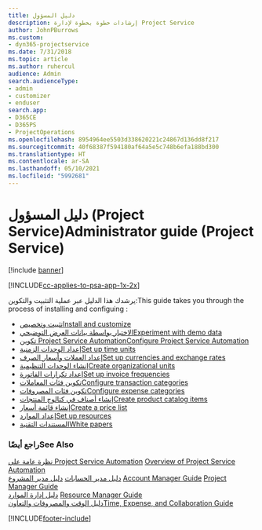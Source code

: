 ```yaml
---
title: دليل المسؤول
description: إرشادات خطوة بخطوة لإدارة Project Service
author: JohnPBurrows
ms.custom:
- dyn365-projectservice
ms.date: 7/31/2018
ms.topic: article
ms.author: ruhercul
audience: Admin
search.audienceType:
- admin
- customizer
- enduser
search.app:
- D365CE
- D365PS
- ProjectOperations
ms.openlocfilehash: 8954964ee5503d338620221c24867d136dd8f217
ms.sourcegitcommit: 40f68387f594180af64a5e5c748b6efa188bd300
ms.translationtype: HT
ms.contentlocale: ar-SA
ms.lasthandoff: 05/10/2021
ms.locfileid: "5992681"
---
```

# <a name="administrator-guide-project-service"></a><span data-ttu-id="18623-103">دليل المسؤول (Project Service)</span><span class="sxs-lookup"><span data-stu-id="18623-103">Administrator guide (Project Service)</span></span>

[!include [banner](../includes/psa-now-project-operations.md)]

[!INCLUDE[cc-applies-to-psa-app-1x-2x](../includes/cc-applies-to-psa-app-1x-2x.md)]

<span data-ttu-id="18623-104">يرشدك هذا الدليل عبر عملية التثبيت والتكوين:</span><span class="sxs-lookup"><span data-stu-id="18623-104">This guide takes you through the process of installing and configuing :</span></span>  
  
- [<span data-ttu-id="18623-105">تثبيت وتخصيص</span><span class="sxs-lookup"><span data-stu-id="18623-105">Install and customize</span></span>](install-customize.md)
- [<span data-ttu-id="18623-106">الاختبار بواسطة بيانات العرض التوضيحي</span><span class="sxs-lookup"><span data-stu-id="18623-106">Experiment with demo data</span></span>](use-demo-data.md)
- [<span data-ttu-id="18623-107">تكوين Project Service Automation</span><span class="sxs-lookup"><span data-stu-id="18623-107">Configure Project Service Automation</span></span>](configure.md)
- [<span data-ttu-id="18623-108">إعداد الوحدات الزمنية</span><span class="sxs-lookup"><span data-stu-id="18623-108">Set up time units</span></span>](set-up-time-units.md)
- [<span data-ttu-id="18623-109">إعداد العملات وأسعار الصرف</span><span class="sxs-lookup"><span data-stu-id="18623-109">Set up currencies and exchange rates</span></span>](set-up-currencies-exchange-rates.md)
- [<span data-ttu-id="18623-110">إنشاء الوحدات التنظيمية</span><span class="sxs-lookup"><span data-stu-id="18623-110">Create organizational units</span></span>](create-organizational-units.md)
- [<span data-ttu-id="18623-111">إعداد تكرارات الفاتورة‬</span><span class="sxs-lookup"><span data-stu-id="18623-111">Set up invoice frequencies</span></span>](set-up-invoice-frequencies.md)
- [<span data-ttu-id="18623-112">تكوين فئات المعاملات</span><span class="sxs-lookup"><span data-stu-id="18623-112">Configure transaction categories</span></span>](configure-transaction-categories.md)
- [<span data-ttu-id="18623-113">تكوين فئات المصروفات</span><span class="sxs-lookup"><span data-stu-id="18623-113">Configure expense categories</span></span>](configure-expense-categories.md)
- [<span data-ttu-id="18623-114">إنشاء أصناف في كتالوج المنتجات</span><span class="sxs-lookup"><span data-stu-id="18623-114">Create product catalog items</span></span>](create-product-catalog-items.md)
- [<span data-ttu-id="18623-115">إنشاء قائمة أسعار</span><span class="sxs-lookup"><span data-stu-id="18623-115">Create a price list</span></span>](create-price-list.md)
- [<span data-ttu-id="18623-116">إعداد الموارد</span><span class="sxs-lookup"><span data-stu-id="18623-116">Set up resources</span></span>](set-up-resources.md)
- [<span data-ttu-id="18623-117">المستندات التقنية</span><span class="sxs-lookup"><span data-stu-id="18623-117">White papers</span></span>](white-papers.md)
  
### <a name="see-also"></a><span data-ttu-id="18623-118">راجع أيضًا</span><span class="sxs-lookup"><span data-stu-id="18623-118">See Also</span></span>  
 <span data-ttu-id="18623-119">[نظرة عامة على Project Service Automation](../psa/overview.md)  </span><span class="sxs-lookup"><span data-stu-id="18623-119">[Overview of Project Service Automation](../psa/overview.md)  </span></span>  
 <span data-ttu-id="18623-120">[دليل مدير الحسابات](../psa/account-manager-guide.md) [دليل مدير المشروع](../psa/project-manager-guide.md) </span><span class="sxs-lookup"><span data-stu-id="18623-120">[Account Manager Guide](../psa/account-manager-guide.md) [Project Manager Guide](../psa/project-manager-guide.md) </span></span>  
 <span data-ttu-id="18623-121">[دليل إدارة الموارد](../psa/resource-manager-guide.md) </span><span class="sxs-lookup"><span data-stu-id="18623-121">[Resource Manager Guide](../psa/resource-manager-guide.md) </span></span>  
 [<span data-ttu-id="18623-122">دليل الوقت والمصروفات والتعاون</span><span class="sxs-lookup"><span data-stu-id="18623-122">Time, Expense, and Collaboration Guide</span></span>](../psa/time-expense-collaboration-guide.md)


[!INCLUDE[footer-include](../includes/footer-banner.md)]